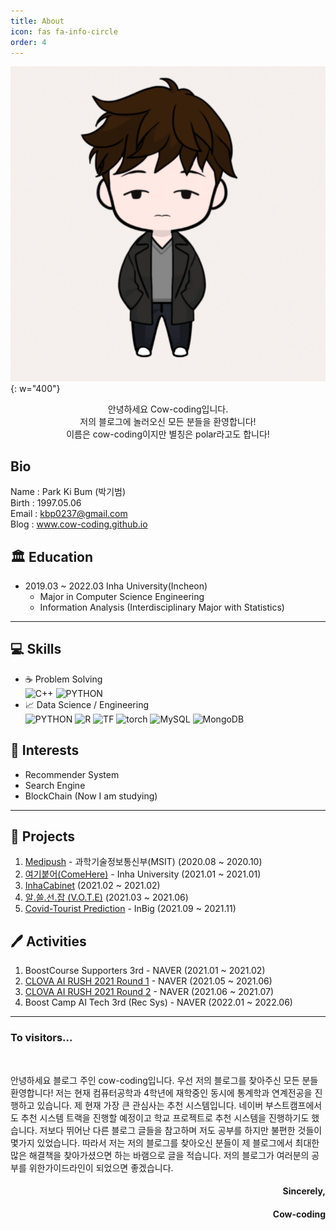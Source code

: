 ```yaml
---
title: About
icon: fas fa-info-circle
order: 4
---
```


![](/assets/img/my_img/profile.PNG){: w="400"}

<center>
안녕하세요 Cow-coding입니다.<br>
저의 블로그에 놀러오신 모든 분들을 환영합니다!<br>
이름은 cow-coding이지만 별칭은 polar라고도 합니다!
</center>  

## Bio
Name : Park Ki Bum (박기범)  
Birth : 1997.05.06  
Email : kbp0237@gmail.com  
Blog : www.cow-coding.github.io

## 🏛 Education
- 2019.03 ~ 2022.03 Inha University(Incheon)
  - Major in Computer Science Engineering
  - Information Analysis (Interdisciplinary Major with Statistics)

---

## 💻 Skills
- ☕️ Problem Solving  
  ![C++](https://img.shields.io/badge/C++-00897B?style=plastic&logo=c%2B%2B&logoColor=white) ![PYTHON](https://img.shields.io/badge/PYTHON-3776AB?style=plastic&logo=Python&logoColor=white)
- 📈 Data Science / Engineering  
  ![PYTHON](https://img.shields.io/badge/PYTHON-3776AB?style=plastic&logo=Python&logoColor=white) ![R](https://img.shields.io/badge/R-276DC3?style=plastic&logo=R&logoColor=white) ![TF](https://img.shields.io/badge/TensorFlow-FF6F00?style=plastic&logo=tensorflow&logoColor=white) ![torch](https://img.shields.io/badge/Pytorch-EE4C2C?style=plastic&logo=pytorch&logoColor=white) ![MySQL](https://img.shields.io/badge/MySQL-4479A1?style=plastic&logo=MySQL&logoColor=white) ![MongoDB](https://img.shields.io/badge/MongoDB-47A248?style=plastic&logo=MongoDB&logoColor=white)

## 📎 Interests
- Recommender System
- Search Engine
- BlockChain (Now I am studying)

---

## 📁 Projects
1. [Medipush](https://github.com/Medipush) - 과학기술정보통신부(MSIT) (2020.08 ~ 2020.10)
2. [여기붙어(ComeHere)](https://github.com/cow-coding/ComeHere.git) - Inha University (2021.01 ~ 2021.01)
3. [InhaCabinet](https://github.com/cow-coding/Cabinet-Project) (2021.02 ~ 2021.02)
4. [알.쓸.선.잡 (V.O.T.E)](https://github.com/cow-coding/V.O.T.E) (2021.03 ~ 2021.06) 
5. [Covid-Tourist Prediction](https://github.com/cow-coding/COVID-Tourist) - InBig (2021.09 ~ 2021.11)

## 🖊 Activities
1. BoostCourse Supporters 3rd - NAVER (2021.01 ~ 2021.02)
2. [CLOVA AI RUSH 2021 Round 1](https://campaign.naver.com/clova_airush/) - NAVER (2021.05 ~ 2021.06)
3. [CLOVA AI RUSH 2021 Round 2](https://campaign.naver.com/clova_airush/) - NAVER (2021.06 ~ 2021.07)
4. Boost Camp AI Tech 3rd (Rec Sys)	- NAVER (2022.01 ~ 2022.06)

---

<h3 data-ke-size="size23">To visitors...</h3>
<p data-ke-size="size16">&nbsp;</p>
안녕하세요 블로그 주인 cow-coding입니다.  
우선 저의 블로그를 찾아주신 모든 분들 환영합니다!
저는 현재 컴퓨터공학과 4학년에 재학중인 동시에 통계학과 연계전공을 진행하고 있습니다.  
제 현재 가장 큰 관심사는 추천 시스템입니다. 네이버 부스트캠프에서도 추천 시스템 트랙을 진행할 예정이고 학교 프로젝트로 추천 시스템을 진행하기도 했습니다.  
저보다 뛰어난 다른 블로그 글들을 참고하며 저도 공부를 하지만 불편한 것들이 몇가지 있었습니다.  
따라서 저는 저의 블로그를 찾아오신 분들이 제 블로그에서 최대한 많은 해결책을 찾아가셨으면 하는 바램으로 글을 적습니다.  
저의 블로그가 여러분의 공부를 위한가이드라인이 되었으면 좋겠습니다.   
<h4 style="text-align: right;" data-ke-size="size20">Sincerely,</h4>
<h4 style="text-align: right;" data-ke-size="size20">Cow-coding</h4>
<p data-ke-size="size16">&nbsp;</p>
